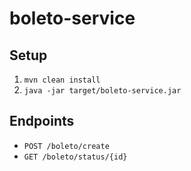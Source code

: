 # boleto-service

## Setup
1. `mvn clean install`
2. `java -jar target/boleto-service.jar`

## Endpoints
- `POST /boleto/create`
- `GET /boleto/status/{id}`
